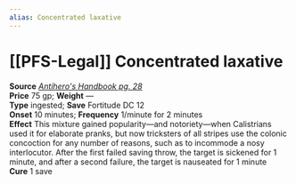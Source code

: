 ```yaml
---
alias: Concentrated laxative
---
```


# [[PFS-Legal]] Concentrated laxative

**Source** [_Antihero's Handbook pg. 28_](http://paizo.com/products/btpy9s2i?Pathfinder-Player-Companion-Antiheros-Handbook)  
**Price** 75 gp; **Weight** —  
**Type** ingested; **Save** Fortitude DC 12  
**Onset** 10 minutes; **Frequency** 1/minute for 2 minutes  
**Effect** This mixture gained popularity—and notoriety—when Calistrians used it for elaborate pranks, but now tricksters of all stripes use the colonic concoction for any number of reasons, such as to incommode a nosy interlocutor. After the first failed saving throw, the target is sickened for 1 minute, and after a second failure, the target is nauseated for 1 minute  
**Cure** 1 save
